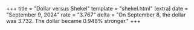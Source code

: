 +++
title = "Dollar versus Shekel"
template = "shekel.html"
[extra]
date = "September  9, 2024"
rate = "3.767"
delta = "On September  8, the dollar was 3.732. The dollar became 0.948% stronger."
+++
